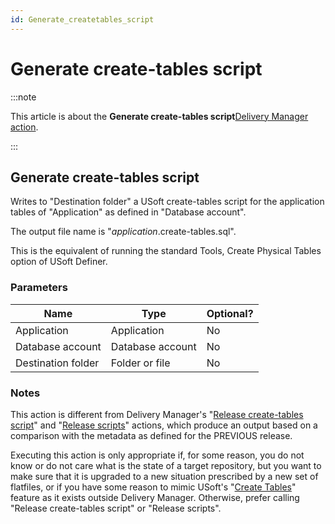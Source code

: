 ```yaml
---
id: Generate_createtables_script
---
```


# Generate create-tables script




:::note

This article is about the **Generate create-tables script**[Delivery Manager action](/Continuous_delivery/Delivery_Manager_actions_by_name).

:::

## **Generate create-tables script**

Writes to "Destination folder" a USoft create-tables script for the application tables of "Application" as defined in "Database account". 

The output file name is "*application*.create-tables.sql".

This is the equivalent of running the standard Tools, Create Physical Tables option of USoft Definer.

### Parameters

|**Name**|**Type**|**Optional?**|
|--------|--------|--------|
|Application|Application|No      |
|Database account|Database account|No      |
|Destination folder|Folder or file|No      |



### Notes

This action is different from Delivery Manager's "[Release create-tables script](/Continuous_delivery/Delivery_Manager_actions_by_name/Release_createtables_script.md)" and "[Release scripts](/Continuous_delivery/Delivery_Manager_actions_by_name/Release_scripts.md)" actions, which produce an output based on a comparison with the metadata as defined for the PREVIOUS release.

Executing this action is only appropriate if, for some reason, you do not know or do not care what is the state of a target repository, but you want to make sure that it is upgraded to a new situation prescribed by a new set of flatfiles, or if you have some reason to mimic USoft's "[Create Tables](/Continuous_delivery/Delivery_Manager_actions_by_name/Create_tables.md)" feature as it exists outside Delivery Manager. Otherwise, prefer calling "Release create-tables script" or "Release scripts".